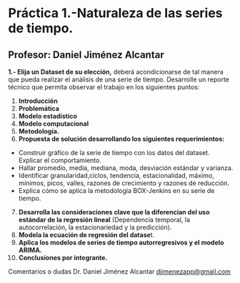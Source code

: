 

# Práctica 1.-Naturaleza de las series de tiempo.

## Profesor: Daniel Jiménez Alcantar

**1.- Elija un  Dataset de su elección,** deberá acondicionarse de tal manera que pueda realizar el análisis de una serie de tiempo. Desarrolle un reporte técnico que permita observar el trabajo en los siguientes puntos:

1. **Introducción**
2. **Problemática**
3. **Modelo estadístico**
4. **Modelo computacional**
5. **Metodología.**
6. **Propuesta de solución desarrollando los siguientes requerimientos:**
- Construir gráfico de la serie de tiempo con los datos del dataset. Explicar el comportamiento.
- Hallar  promedio, media, mediana, moda, desviación estándar y varianza.
- Identificar granularidad,ciclos, tendencia, estacionalidad, máximo, mínimos, picos, valles, razones de crecimiento y razones de reducción.
- Explica cómo se aplica la metodología BOX-Jenkins en su serie de tiempo.

7. **Desarrolla las consideraciones clave que la diferencian del uso estándar de la regresión lineal** (Dependencia temporal, la autocorrelación, la estacionariedad y la predicción).
8. **Modela la ecuación de regresión del datase**t.
9. **Aplica los modelos de series de tiempo autorregresivos y el modelo ARIMA.**
10. **Conclusiones por integrante.**
    
Comentarios o dudas Dr. Daniel Jiménez Alcantar djimenezapp@gmail.com
